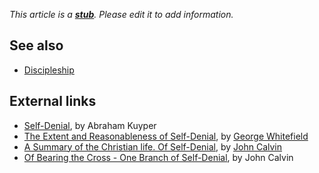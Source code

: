 *This article is a **[stub](http://www.theopedia.com/Category:Theopedia_stubs "Category:Theopedia stubs")**. Please edit it to add information.*
## See also

-   [Discipleship](Discipleship "Discipleship")

## External links

-   [Self-Denial](http://www.ccel.org/k/kuyper/holy_spirit/htm/vii.i.xvi.htm),
    by Abraham Kuyper
-   [The Extent and Reasonableness of Self-Denial](http://www.reformed.org/documents/Whitefield/WITF_029.html),
    by [George Whitefield](George_Whitefield "George Whitefield")
-   [A Summary of the Christian life. Of Self-Denial](http://etext.lib.virginia.edu/etcbin/toccer-reldem?id=Cal2Ins.xml&images=images/modeng&data=/texts/english/modeng/parsed&tag=public&part=7&division=div2),
    by [John Calvin](John_Calvin "John Calvin")
-   [Of Bearing the Cross - One Branch of Self-Denial](http://etext.lib.virginia.edu/etcbin/toccer-reldem?id=Cal2Ins.xml&images=images/modeng&data=/texts/english/modeng/parsed&tag=public&part=8&division=div2),
    by John Calvin



